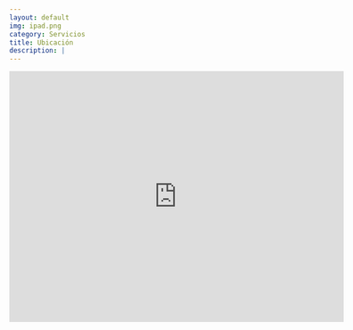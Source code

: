 ```yaml
---
layout: default
img: ipad.png
category: Servicios
title: Ubicación
description: |
---
```

  <iframe src="https://www.google.com/maps/embed?pb=!1m18!1m12!1m3!1d3762.7613546064968!2d-99.07037708522543!3d19.422714486889916!2m3!1f0!2f0!3f0!3m2!1i1024!2i768!4f13.1!3m3!1m2!1s0x85d1fc6f81302925%3A0x7dc084d40095b908!2sCentro%20de%20Estudios%20Tecnol%C3%B3gicos%20Industrial%20y%20de%20Servicios%20(CETis%2032)!5e0!3m2!1ses-419!2smx!4v1649378964022!5m2!1ses-419!2smx" width="600" height="450" style="border:0;" allowfullscreen="" loading="lazy" referrerpolicy="no-referrer-when-downgrade"></iframe>
